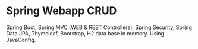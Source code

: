 # Spring Webapp CRUD

Spring Boot, Spring MVC (WEB & REST Controllers), Spring Security, Spring Data JPA, Thymeleaf, Bootstrap, H2 data base in memory. Using JavaConfig.
